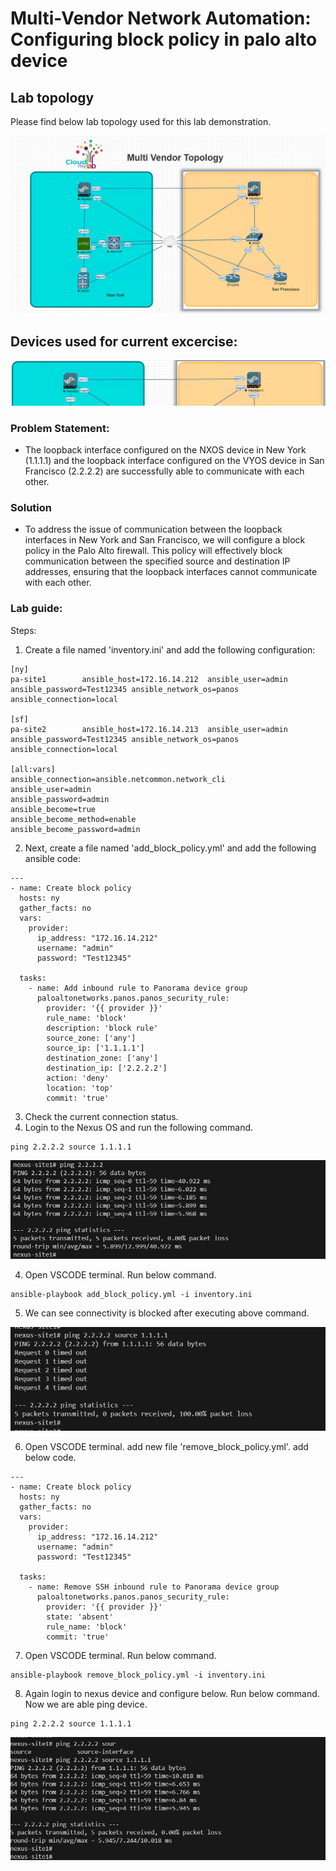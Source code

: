 # Multi-Vendor Network Automation: Configuring block policy in palo alto device

## Lab topology
Please find below lab topology used for this lab demonstration.

![alt text](image.png)

## Devices used for current excercise:

![alt text](image-26.png)

### Problem Statement:
* The loopback interface configured on the NXOS device in New York (1.1.1.1) and the loopback interface configured on the VYOS device in San Francisco (2.2.2.2) are successfully able to communicate with each other.

### Solution
* To address the issue of communication between the loopback interfaces in New York and San Francisco, we will configure a block policy in the Palo Alto firewall. This policy will effectively block communication between the specified source and destination IP addresses, ensuring that the loopback interfaces cannot communicate with each other.

### Lab guide:
Steps:
1. Create a file named 'inventory.ini' and add the following configuration:

```inventory
[ny]
pa-site1        ansible_host=172.16.14.212  ansible_user=admin  ansible_password=Test12345 ansible_network_os=panos ansible_connection=local

[sf]
pa-site2        ansible_host=172.16.14.213  ansible_user=admin  ansible_password=Test12345 ansible_network_os=panos ansible_connection=local

[all:vars]
ansible_connection=ansible.netcommon.network_cli
ansible_user=admin
ansible_password=admin
ansible_become=true
ansible_become_method=enable
ansible_become_password=admin
```

2. Next, create a file named 'add_block_policy.yml' and add the following ansible code:

```ansible
---
- name: Create block policy
  hosts: ny
  gather_facts: no
  vars:
    provider:
      ip_address: "172.16.14.212"
      username: "admin"
      password: "Test12345"

  tasks:
    - name: Add inbound rule to Panorama device group
      paloaltonetworks.panos.panos_security_rule:
        provider: '{{ provider }}'
        rule_name: 'block'
        description: 'block rule'
        source_zone: ['any']
        source_ip: ['1.1.1.1']
        destination_zone: ['any']
        destination_ip: ['2.2.2.2']
        action: 'deny'
        location: 'top'
        commit: 'true'
```

3. Check the current connection status.
  1. Login to the Nexus OS and run the following command.

```code
ping 2.2.2.2 source 1.1.1.1
```

![alt text](image-35.png)

4. Open VSCODE terminal. Run below command.

```code
ansible-playbook add_block_policy.yml -i inventory.ini
```

5. We can see connectivity is blocked after executing above command.

![alt text](image-36.png)


6. Open VSCODE terminal. add new file 'remove_block_policy.yml'. add below code.

```ansible
---
- name: Create block policy
  hosts: ny
  gather_facts: no
  vars:
    provider:
      ip_address: "172.16.14.212"
      username: "admin"
      password: "Test12345"

  tasks:
    - name: Remove SSH inbound rule to Panorama device group
      paloaltonetworks.panos.panos_security_rule:
        provider: '{{ provider }}'
        state: 'absent'
        rule_name: 'block'
        commit: 'true'
```

7. Open VSCODE terminal. Run below command.

```code
ansible-playbook remove_block_policy.yml -i inventory.ini
```

8. Again login to nexus device and configure below. Run below command. Now we are able ping device.

```code
ping 2.2.2.2 source 1.1.1.1
```

![alt text](image-37.png)
